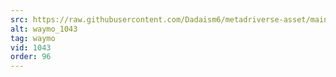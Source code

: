 ```yaml
---
src: https://raw.githubusercontent.com/Dadaism6/metadriverse-asset/main/script-waymo-output-newcompressed/waymo_1043.mp4
alt: waymo_1043
tag: waymo
vid: 1043
order: 96
---
```

